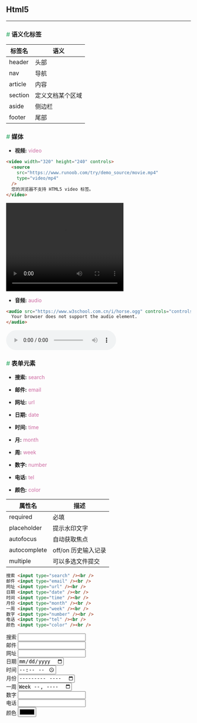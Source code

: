 ## Html5

---

### <font color=#56b981>\#</font> 语义化标签

| 标签名  | 语义             |
| ------- | ---------------- |
| header  | 头部             |
| nav     | 导航             |
| article | 内容             |
| section | 定义文档某个区域 |
| aside   | 侧边栏           |
| footer  | 尾部             |

### <font color=#56b981>\#</font> 媒体

- <strong>视频:</strong> <font color=#cd69a1>video</font>

```html
<video width="320" height="240" controls>
  <source
    src="https://www.runoob.com/try/demo_source/movie.mp4"
    type="video/mp4"
  />
  您的浏览器不支持 HTML5 video 标签。
</video>
```

<video width="320" height="240" controls>
  <source src="https://www.runoob.com/try/demo_source/movie.mp4"  type="video/mp4">
  您的浏览器不支持 HTML5 video 标签。
</video>

- <strong>音频:</strong> <font color=#cd69a1>audio</font>

```html
<audio src="https://www.w3school.com.cn/i/horse.ogg" controls="controls">
  Your browser does not support the audio element.
</audio>
```

<audio src="https://www.w3school.com.cn/i/horse.ogg" controls="controls">Your browser does not support the audio element.</audio>

### <font color=#56b981>\#</font> 表单元素

- <strong>搜索:</strong> <font color=#cd69a1>search</font>

- <strong>邮件:</strong> <font color=#cd69a1>email</font>

- <strong>网址:</strong> <font color=#cd69a1>url</font>

- <strong>日期:</strong> <font color=#cd69a1>date</font>

- <strong>时间:</strong> <font color=#cd69a1>time</font>

- <strong>月:</strong> <font color=#cd69a1>month</font>

- <strong>周:</strong> <font color=#cd69a1>week</font>

- <strong>数字:</strong> <font color=#cd69a1>number</font>

- <strong>电话:</strong> <font color=#cd69a1>tel</font>

- <strong>颜色:</strong> <font color=#cd69a1>color</font>

| 属性名       | 描述                |
| ------------ | ------------------- |
| required     | 必填                |
| placeholder  | 提示水印文字        |
| autofocus    | 自动获取焦点        |
| autocomplete | off/on 历史输入记录 |
| multiple     | 可以多选文件提交    |

```html
搜索 <input type="search" /><br />
邮件 <input type="email" /><br />
网址 <input type="url" /><br />
日期 <input type="date" /><br />
时间 <input type="time" /><br />
月份 <input type="month" /><br />
一周 <input type="week" /><br />
数字 <input type="number" /><br />
电话 <input type="tel" /><br />
颜色 <input type="color" /><br />
```

搜索 <input type="search"/><br/>
邮件 <input type="email"/><br/>
网址 <input type="url"/><br/>
日期 <input type="date"/><br/>
时间 <input type="time"/><br/>
月份 <input type="month"/><br/>
一周 <input type="week"/><br/>
数字 <input type="number"/><br/>
电话 <input type="tel"/><br/>
颜色 <input type="color"/><br/>
